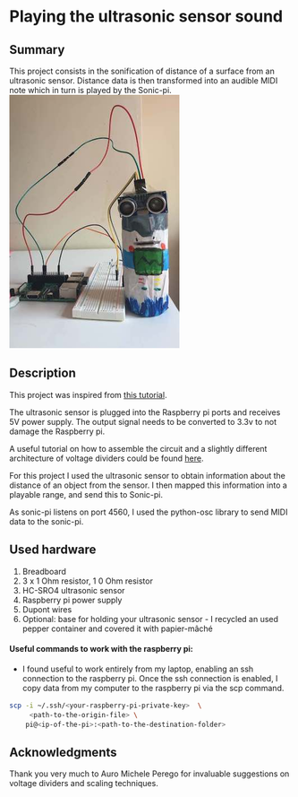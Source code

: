 # Playing the ultrasonic sensor sound

## Summary

This project consists in the sonification of distance of a surface from an ultrasonic sensor. Distance data is then transformed into an audible MIDI note which in turn is played by the Sonic-pi.
![ultrasonic_sensor_image](ultrasonic_sensor.jpg)

## Description

This project was inspired from [this tutorial](https://projects.raspberrypi.org/en/projects/ultrasonic-theremin).

The ultrasonic sensor is plugged into the Raspberry pi ports and receives 5V power supply. The output signal needs to be converted to 3.3v to not damage the Raspberry pi. 

A useful tutorial on how to assemble the circuit and a slightly different architecture of voltage dividers could be found [here](https://thepihut.com/blogs/raspberry-pi-tutorials/hc-sr04-ultrasonic-range-sensor-on-the-raspberry-pi).

For this project I used the ultrasonic sensor to obtain information about the distance of an object from the sensor. I then mapped this information into a playable range, and send this to Sonic-pi. 

As sonic-pi listens on port 4560, I used the python-osc library to send MIDI data to the sonic-pi. 

## Used hardware
1. Breadboard
2. 3 x  1 Ohm resistor, 1 0 Ohm resistor
3. HC-SRO4 ultrasonic sensor 
4. Raspberry pi power supply
5. Dupont wires
6. Optional: base for holding your ultrasonic sensor - I recycled an used pepper container and covered it with papier-mâché

#### Useful commands to work with the raspberry pi:

- I found useful to work entirely from my laptop, enabling an ssh connection to the raspberry pi. Once the ssh connection is enabled, I copy data from my computer to the raspberry pi via the scp command.

```bash
scp -i ~/.ssh/<your-raspberry-pi-private-key>  \
     <path-to-the-origin-file> \
    pi@<ip-of-the-pi>:<path-to-the-destination-folder>
```

## Acknowledgments

Thank you very much to Auro Michele Perego for invaluable suggestions on voltage dividers and scaling techniques. 
 